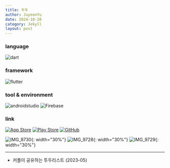 ```yaml
---
title: 두두
author: JuyeonYu
date: 2024-10-28
category: Jekyll
layout: post
---
```


### language
![dart](https://img.shields.io/badge/dart-0175C2?style=for-the-badge&logo=dart&logoColor=white) 

### framework
![flutter](https://img.shields.io/badge/flutter-02569B?style=for-the-badge&logo=flutter&logoColor=white) 

### tool & environment

![androidstudio](https://img.shields.io/badge/androidstudio-3DDC84.svg?style=for-the-badge&logo=androidstudio&logoColor=white)
![Firebase](https://img.shields.io/badge/firebase-DD2C00.svg?style=for-the-badge&logo=Firebase&logoColor=white)

### link
[![App Store](https://img.shields.io/badge/App_Store-0D96F6?style=for-the-badge&logo=app-store&logoColor=white)](https://apps.apple.com/kr/app/두두/id6449709551) 
[![Play Store](https://img.shields.io/badge/Google_Play-414141?style=for-the-badge&logo=google-play&logoColor=white)](https://play.google.com/store/apps/details?id=com.chaechae.dodo)
[![GitHub](https://img.shields.io/badge/github-%23121011.svg?style=for-the-badge&logo=github&logoColor=white)](https://github.com/JuyeonYu/dodo)

![IMG_9730](https://github.com/user-attachments/assets/388c3498-718f-496e-b881-f1667f728e71){: width="30%"}
![IMG_9728](https://github.com/user-attachments/assets/f88f12db-b80c-4e6c-9248-66aa6228d49b){: width="30%"}
![IMG_9729](https://github.com/user-attachments/assets/457f090d-3161-4e59-b7b8-d321be5e32d5){: width="30%"}

-----
- 커플이 공유하는 투두리스트 (2023-05)
